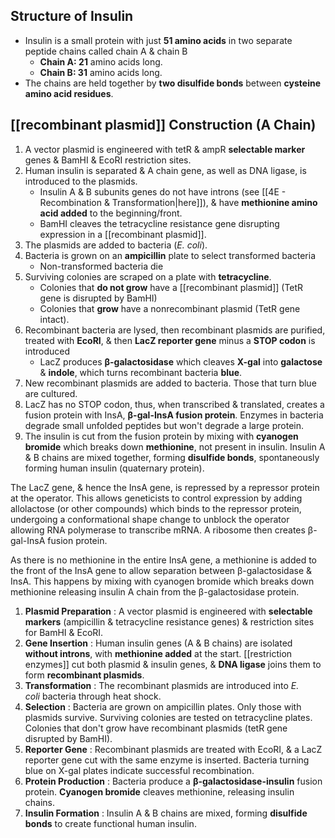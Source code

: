 ## Structure of Insulin

 - Insulin is a small protein with just **51 amino acids** in two separate peptide chains called chain A & chain B
	 - **Chain A: 21** amino acids long. 
	 - **Chain B: 31** amino acids long. 
- The chains are held together by **two disulfide bonds** between **cysteine amino acid residues**.
## [[recombinant plasmid]] Construction (A Chain)

1. A vector plasmid is engineered with tetR & ampR **selectable marker** genes & BamHI & EcoRI restriction sites. 
2. Human insulin is separated & A chain gene, as well as DNA ligase, is introduced to the plasmids. 
	- Insulin A & B subunits genes do not have introns (see [[4E - Recombination & Transformation|here]]), & have **methionine amino acid added** to the beginning/front.
	- BamHI cleaves the tetracycline resistance gene disrupting expression in a [[recombinant plasmid]]. 
3. The plasmids are added to bacteria (*E. coli*).
4. Bacteria is grown on an **ampicillin** plate to select transformed bacteria
	- Non-transformed bacteria die
5. Surviving colonies are scraped on a plate with **tetracycline**.
	- Colonies that **do not grow** have a [[recombinant plasmid]] (TetR gene is disrupted by BamHI)
	- Colonies that **grow** have a nonrecombinant plasmid (TetR gene intact).
6. Recombinant bacteria are lysed, then recombinant plasmids are purified, treated with **EcoRI**, & then **LacZ reporter gene** minus a **STOP codon** is introduced
	- LacZ produces **β-galactosidase** which cleaves **X-gal** into **galactose** & **indole**, which turns recombinant bacteria **blue**.
7. New recombinant plasmids are added to bacteria. Those that turn blue are cultured.
8. LacZ has no STOP codon, thus, when transcribed & translated, creates a fusion protein with InsA, **β-gal-InsA fusion protein**. Enzymes in bacteria degrade small unfolded peptides but won't degrade a large protein.
9. The insulin is cut from the fusion protein by mixing with **cyanogen bromide** which breaks down **methionine**, not present in insulin. Insulin A & B chains are mixed together, forming **disulfide bonds**, spontaneously forming human insulin (quaternary protein).

The LacZ gene, & hence the InsA gene, is repressed by a repressor protein at the operator. This allows geneticists to control expression by adding allolactose (or other compounds) which binds to the repressor protein, undergoing a conformational shape change to unblock the operator allowing RNA polymerase to transcribe mRNA. A ribosome then creates β-gal-InsA fusion protein.

As there is no methionine in the entire InsA gene, a methionine is added to the front of the InsA gene to allow separation between β-galactosidase & InsA. This happens by mixing with cyanogen bromide which breaks down methionine releasing insulin A chain from the β-galactosidase protein.

1. **Plasmid Preparation** : A vector plasmid is engineered with **selectable markers** (ampicillin & tetracycline resistance genes) & restriction sites for BamHI & EcoRI.
2. **Gene Insertion** : Human insulin genes (A & B chains) are isolated **without introns**, with **methionine added** at the start. [[restriction enzymes]] cut both plasmid & insulin genes, & **DNA ligase** joins them to form **recombinant plasmids**.
3. **Transformation** : The recombinant plasmids are introduced into _E. coli_ bacteria through heat shock.
4. **Selection** : Bacteria are grown on ampicillin plates. Only those with plasmids survive. Surviving colonies are tested on tetracycline plates. Colonies that don't grow have recombinant plasmids (tetR gene disrupted by BamHI).
5. **Reporter Gene** : Recombinant plasmids are treated with EcoRI, & a LacZ reporter gene cut with the same enzyme is inserted. Bacteria turning blue on X-gal plates indicate successful recombination.
6. **Protein Production** : Bacteria produce a **β-galactosidase-insulin** fusion protein. **Cyanogen bromide** cleaves methionine, releasing insulin chains.
7. **Insulin Formation** : Insulin A & B chains are mixed, forming **disulfide bonds** to create functional human insulin.